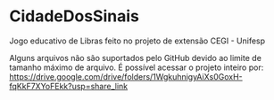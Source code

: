 # CidadeDosSinais
Jogo educativo de Libras feito no projeto de extensão CEGI - Unifesp


Alguns arquivos não são suportados pelo GitHub devido ao limite de tamanho máximo de arquivo.
É possível acessar o projeto inteiro por: https://drive.google.com/drive/folders/1WgkuhnigyAiXs0GoxH-fqKkF7XYoFEkk?usp=share_link

